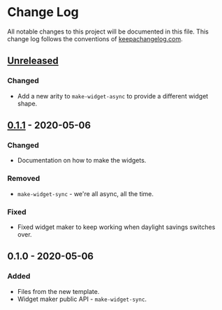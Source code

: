 # Change Log
All notable changes to this project will be documented in this file. This change log follows the conventions of [keepachangelog.com](http://keepachangelog.com/).

## [Unreleased]
### Changed
- Add a new arity to `make-widget-async` to provide a different widget shape.

## [0.1.1] - 2020-05-06
### Changed
- Documentation on how to make the widgets.

### Removed
- `make-widget-sync` - we're all async, all the time.

### Fixed
- Fixed widget maker to keep working when daylight savings switches over.

## 0.1.0 - 2020-05-06
### Added
- Files from the new template.
- Widget maker public API - `make-widget-sync`.

[Unreleased]: https://github.com/your-name/clojure_test_1/compare/0.1.1...HEAD
[0.1.1]: https://github.com/your-name/clojure_test_1/compare/0.1.0...0.1.1

